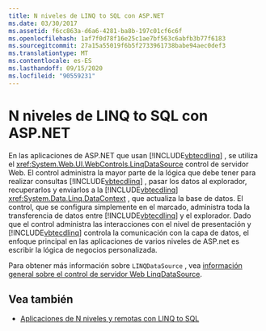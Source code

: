 ```yaml
---
title: N niveles de LINQ to SQL con ASP.NET
ms.date: 03/30/2017
ms.assetid: f6cc863a-d6a6-4281-ba8b-197c01cf6c6f
ms.openlocfilehash: 1af7f0d78f16e25c1ae7bf563c6abfb3b77f6183
ms.sourcegitcommit: 27a15a55019f6b5f2733961738babe94aec0def3
ms.translationtype: MT
ms.contentlocale: es-ES
ms.lasthandoff: 09/15/2020
ms.locfileid: "90559231"
---
```

# <a name="linq-to-sql-n-tier-with-aspnet"></a>N niveles de LINQ to SQL con ASP.NET
En las aplicaciones de ASP.NET que usan [!INCLUDE[vbtecdlinq](../../../../../../includes/vbtecdlinq-md.md)] , se utiliza el <xref:System.Web.UI.WebControls.LinqDataSource> control de servidor Web. El control administra la mayor parte de la lógica que debe tener para realizar consultas [!INCLUDE[vbtecdlinq](../../../../../../includes/vbtecdlinq-md.md)] , pasar los datos al explorador, recuperarlos y enviarlos a la [!INCLUDE[vbtecdlinq](../../../../../../includes/vbtecdlinq-md.md)] <xref:System.Data.Linq.DataContext> , que actualiza la base de datos. El control, que se configura simplemente en el marcado, administra toda la transferencia de datos entre [!INCLUDE[vbtecdlinq](../../../../../../includes/vbtecdlinq-md.md)] y el explorador. Dado que el control administra las interacciones con el nivel de presentación y [!INCLUDE[vbtecdlinq](../../../../../../includes/vbtecdlinq-md.md)] controla la comunicación con la capa de datos, el enfoque principal en las aplicaciones de varios niveles de ASP.net es escribir la lógica de negocios personalizada.  
  
 Para obtener más información sobre `LINQDataSource` , vea [información general sobre el control de servidor Web LinqDataSource](/previous-versions/aspnet/bb547113(v=vs.100)).  
  
## <a name="see-also"></a>Vea también

- [Aplicaciones de N niveles y remotas con LINQ to SQL](n-tier-and-remote-applications-with-linq-to-sql.md)
